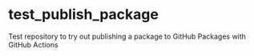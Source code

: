 # test_publish_package
Test repository to try out publishing a package to GitHub Packages with GitHub Actions
